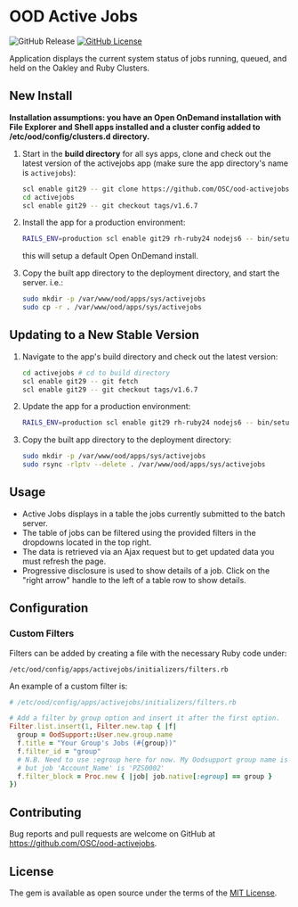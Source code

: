 # OOD Active Jobs

![GitHub Release](https://img.shields.io/github/release/osc/ood-activejobs.svg)
[![GitHub License](https://img.shields.io/badge/license-MIT-green.svg)](https://opensource.org/licenses/MIT)

Application displays the current system status of jobs running, queued, and
held on the Oakley and Ruby Clusters.

## New Install

**Installation assumptions: you have an Open OnDemand installation with File
Explorer and Shell apps installed and a cluster config added to
/etc/ood/config/clusters.d directory.**

1. Start in the **build directory** for all sys apps, clone and check out the
   latest version of the activejobs app (make sure the app directory's name is
   `activejobs`):

    ```sh
    scl enable git29 -- git clone https://github.com/OSC/ood-activejobs.git activejobs
    cd activejobs
    scl enable git29 -- git checkout tags/v1.6.7
    ```

2. Install the app for a production environment:

    ```sh
    RAILS_ENV=production scl enable git29 rh-ruby24 nodejs6 -- bin/setup
    ```

    this will setup a default Open OnDemand install.

3. Copy the built app directory to the deployment directory, and start the
   server. i.e.:

    ```sh
    sudo mkdir -p /var/www/ood/apps/sys/activejobs
    sudo cp -r . /var/www/ood/apps/sys/activejobs
    ```

## Updating to a New Stable Version

1. Navigate to the app's build directory and check out the latest version:

    ```sh
    cd activejobs # cd to build directory
    scl enable git29 -- git fetch
    scl enable git29 -- git checkout tags/v1.6.7
    ```

2. Update the app for a production environment:

    ```sh
    RAILS_ENV=production scl enable git29 rh-ruby24 nodejs6 -- bin/setup
    ```

3. Copy the built app directory to the deployment directory:

    ```sh
    sudo mkdir -p /var/www/ood/apps/sys/activejobs
    sudo rsync -rlptv --delete . /var/www/ood/apps/sys/activejobs
    ```

## Usage

- Active Jobs displays in a table the jobs currently submitted to the batch
  server.
- The table of jobs can be filtered using the provided filters in the dropdowns
  located in the top right.
- The data is retrieved via an Ajax request but to get updated data you must
  refresh the page.
- Progressive disclosure is used to show details of a job. Click on the "right
  arrow" handle to the left of a table row to show details.

## Configuration

### Custom Filters

Filters can be added by creating a file with the necessary Ruby code under:

```
/etc/ood/config/apps/activejobs/initializers/filters.rb
```

An example of a custom filter is:

```rb
# /etc/ood/config/apps/activejobs/initializers/filters.rb

# Add a filter by group option and insert it after the first option.
Filter.list.insert(1, Filter.new.tap { |f|
  group = OodSupport::User.new.group.name
  f.title = "Your Group's Jobs (#{group})"
  f.filter_id = "group"
  # N.B. Need to use :egroup here for now. My Oodsupport group name is 'appl'
  # but job 'Account_Name' is 'PZS0002'
  f.filter_block = Proc.new { |job| job.native[:egroup] == group }
})
```

## Contributing

Bug reports and pull requests are welcome on GitHub at
https://github.com/OSC/ood-activejobs.

## License

The gem is available as open source under the terms of the [MIT
License](http://opensource.org/licenses/MIT).
